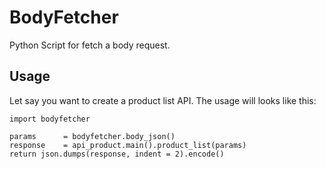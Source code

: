 # BodyFetcher
Python Script for fetch a body request.

## Usage

Let say you want to create a product list API. The usage will looks like this:

    import bodyfetcher
    
    params      = bodyfetcher.body_json()
    response    = api_product.main().product_list(params)
    return json.dumps(response, indent = 2).encode()
